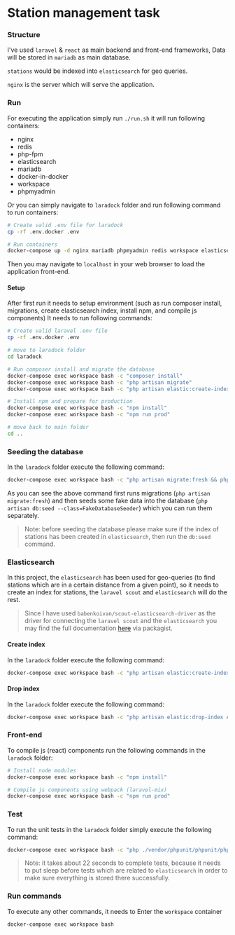 # Station management task

### Structure

I've used `laravel` & `react` as main backend and front-end frameworks, Data will be stored in `mariadb` as main database. 

`stations` would be indexed into `elasticsearch` for geo queries.
 
`nginx` is the server which will serve the application.

### Run

For executing the application simply run `./run.sh` it will run following containers:

  - nginx
  - redis
  - php-fpm
  - elasticsearch
  - mariadb
  - docker-in-docker
  - workspace
  - phpmyadmin
  
Or you can simply navigate to `laradock` folder and run following command to run containers:

```bash
# Create valid .env file for laradock
cp -rf .env.docker .env

# Run containers
docker-compose up -d nginx mariadb phpmyadmin redis workspace elasticsearch
```

Then you may navigate to `localhost` in your web browser to load the application front-end.

#### Setup

After first run it needs to setup environment (such as run composer install, migrations, create elasticsearch index,
 install npm, and compile js components) It needs to run following commands:

```bash
# Create valid laravel .env file
cp -rf .env.docker .env

# move to laradock folder
cd laradock

# Run composer install and migrate the database
docker-compose exec workspace bash -c "composer install"
docker-compose exec workspace bash -c "php artisan migrate"
docker-compose exec workspace bash -c "php artisan elastic:create-index App\\\\Elastic\\\\Configurators\\\\StationConfigurator"

# Install npm and prepare for production
docker-compose exec workspace bash -c "npm install"
docker-compose exec workspace bash -c "npm run prod"

# move back to main folder
cd ..
```

### Seeding the database

In the `laradock` folder execute the following command:

```bash
docker-compose exec workspace bash -c "php artisan migrate:fresh && php artisan db:seed --class=FakeDatabaseSeeder"
```

As you can see the above command first runs migrations (`php artisan migrate:fresh`) and then seeds some fake data
into the database (`php artisan db:seed --class=FakeDatabaseSeeder`) which you can run them separately.

> Note: before seeding the database please make sure if the index of stations has been created in `elasticsearch`, then run the `db:seed` command.

### Elasticsearch

In this project, the `elasticsearch` has been used for geo-queries (to find stations which are in a certain distance from
 a given point), so it needs to create an index for stations, the `laravel scout` and `elasticsearch` will do the rest.

>Since I have used `babenkoivan/scout-elasticsearch-driver` as the driver for connecting the `laravel scout` and
> the `elasticsearch` you may find the full documentation [here](https://packagist.org/packages/babenkoivan/scout-elasticsearch-driver) via packagist.

#### Create index
In the `laradock` folder execute the following command:

```bash
docker-compose exec workspace bash -c "php artisan elastic:create-index App\\\\Elastic\\\\Configurators\\\\StationConfigurator"
```

#### Drop index
In the `laradock` folder execute the following command:

```bash
docker-compose exec workspace bash -c "php artisan elastic:drop-index App\\\\Elastic\\\\Configurators\\\\StationConfigurator"
```

### Front-end

To compile js (react) components run the following commands in the `laradock` folder:

```bash
# Install node modules
docker-compose exec workspace bash -c "npm install"

# Compile js components using webpack (laravel-mix)
docker-compose exec workspace bash -c "npm run prod"
``` 

### Test

To run the unit tests in the `laradock` folder simply execute the following command:

```bash
docker-compose exec workspace bash -c "php ./vendor/phpunit/phpunit/phpunit"
```

>Note: it takes about 22 seconds to complete tests, because it needs to put sleep before tests which are related to `elasticsearch` 
> in order to make sure everything is stored there successfully.

### Run commands

To execute any other commands, it needs to Enter the `workspace` container 

```bash
docker-compose exec workspace bash
```
 
